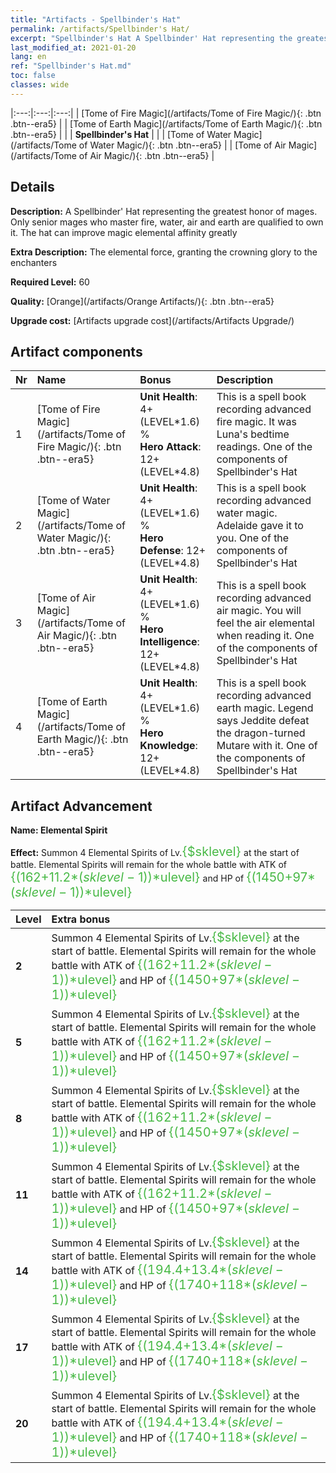 ```yaml
---
title: "Artifacts - Spellbinder's Hat"
permalink: /artifacts/Spellbinder's Hat/
excerpt: "Spellbinder's Hat A Spellbinder' Hat representing the greatest honor of mages. Only senior mages who master fire, water, air and earth are qualified to own it. The hat can improve magic elemental affinity greatly"
last_modified_at: 2021-01-20
lang: en
ref: "Spellbinder's Hat.md"
toc: false
classes: wide
---
```


  |:---:|:---:|:---:| 
  | [Tome of Fire Magic](/artifacts/Tome of Fire Magic/){: .btn .btn--era5} |   | [Tome of Earth Magic](/artifacts/Tome of Earth Magic/){: .btn .btn--era5} | 
  |   | **Spellbinder's Hat** |  | 
  | [Tome of Water Magic](/artifacts/Tome of Water Magic/){: .btn .btn--era5} |   | [Tome of Air Magic](/artifacts/Tome of Air Magic/){: .btn .btn--era5} | 


## Details

 **Description:** A Spellbinder' Hat representing the greatest honor of mages. Only senior mages who master fire, water, air and earth are qualified to own it. The hat can improve magic elemental affinity greatly

 **Extra Description:** The elemental force, granting the crowning glory to the enchanters

 **Required Level:** 60

 **Quality:** [Orange](/artifacts/Orange Artifacts/){: .btn .btn--era5}

 **Upgrade cost:** [Artifacts upgrade cost](/artifacts/Artifacts Upgrade/)



## Artifact components

  | Nr |    Name    |   Bonus | Description | 
  |:---|:-----------|:--------|:------------| 
  | 1 | [Tome of Fire Magic](/artifacts/Tome of Fire Magic/){: .btn .btn--era5} | **Unit Health**: 4+(LEVEL\*1.6) %<br/>**Hero Attack**: 12+(LEVEL\*4.8) | This is a spell book recording advanced fire magic. It was Luna's bedtime readings. One of the components of Spellbinder's Hat | 
  | 2 | [Tome of Water Magic](/artifacts/Tome of Water Magic/){: .btn .btn--era5} | **Unit Health**: 4+(LEVEL\*1.6) %<br/>**Hero Defense**: 12+(LEVEL\*4.8) | This is a spell book recording advanced water magic. Adelaide gave it to you. One of the components of Spellbinder's Hat | 
  | 3 | [Tome of Air Magic](/artifacts/Tome of Air Magic/){: .btn .btn--era5} | **Unit Health**: 4+(LEVEL\*1.6) %<br/>**Hero Intelligence**: 12+(LEVEL\*4.8) | This is a spell book recording advanced air magic. You will feel the air elemental when reading it. One of the components of Spellbinder's Hat | 
  | 4 | [Tome of Earth Magic](/artifacts/Tome of Earth Magic/){: .btn .btn--era5} | **Unit Health**: 4+(LEVEL\*1.6) %<br/>**Hero Knowledge**: 12+(LEVEL\*4.8) | This is a spell book recording advanced earth magic. Legend says Jeddite defeat the dragon-turned Mutare with it. One of the components of Spellbinder's Hat | 


## Artifact Advancement

 **Name: Elemental Spirit**

 **Effect:** Summon 4 Elemental Spirits of Lv.<span style="color: #48b946;font-size:20px">{$sklevel}</span> at the start of battle. Elemental Spirits will remain for the whole battle with ATK of <span style="color: #48b946;font-size:20px">{(162+11.2*($sklevel-1))*$ulevel}</span> and HP of <span style="color: #48b946;font-size:20px">{(1450+97*($sklevel-1))*$ulevel}</span>

  |  Level  |    Extra bonus  | 
  |:--------|:----------------| 
  | **2** | Summon 4 Elemental Spirits of Lv.<span style="color: #48b946;font-size:20px">{$sklevel}</span> at the start of battle. Elemental Spirits will remain for the whole battle with ATK of <span style="color: #48b946;font-size:20px">{(162+11.2*($sklevel-1))*$ulevel}</span> and HP of <span style="color: #48b946;font-size:20px">{(1450+97*($sklevel-1))*$ulevel}</span> | 
  | **5** | Summon 4 Elemental Spirits of Lv.<span style="color: #48b946;font-size:20px">{$sklevel}</span> at the start of battle. Elemental Spirits will remain for the whole battle with ATK of <span style="color: #48b946;font-size:20px">{(162+11.2*($sklevel-1))*$ulevel}</span> and HP of <span style="color: #48b946;font-size:20px">{(1450+97*($sklevel-1))*$ulevel}</span> | 
  | **8** | Summon 4 Elemental Spirits of Lv.<span style="color: #48b946;font-size:20px">{$sklevel}</span> at the start of battle. Elemental Spirits will remain for the whole battle with ATK of <span style="color: #48b946;font-size:20px">{(162+11.2*($sklevel-1))*$ulevel}</span> and HP of <span style="color: #48b946;font-size:20px">{(1450+97*($sklevel-1))*$ulevel}</span> | 
  | **11** | Summon 4 Elemental Spirits of Lv.<span style="color: #48b946;font-size:20px">{$sklevel}</span> at the start of battle. Elemental Spirits will remain for the whole battle with ATK of <span style="color: #48b946;font-size:20px">{(162+11.2*($sklevel-1))*$ulevel}</span> and HP of <span style="color: #48b946;font-size:20px">{(1450+97*($sklevel-1))*$ulevel}</span> | 
  | **14** | Summon 4 Elemental Spirits of Lv.<span style="color: #48b946;font-size:20px">{$sklevel}</span> at the start of battle. Elemental Spirits will remain for the whole battle with ATK of <span style="color: #48b946;font-size:20px">{(194.4+13.4*($sklevel-1))*$ulevel}</span> and HP of <span style="color: #48b946;font-size:20px">{(1740+118*($sklevel-1))*$ulevel}</span> | 
  | **17** | Summon 4 Elemental Spirits of Lv.<span style="color: #48b946;font-size:20px">{$sklevel}</span> at the start of battle. Elemental Spirits will remain for the whole battle with ATK of <span style="color: #48b946;font-size:20px">{(194.4+13.4*($sklevel-1))*$ulevel}</span> and HP of <span style="color: #48b946;font-size:20px">{(1740+118*($sklevel-1))*$ulevel}</span> | 
  | **20** | Summon 4 Elemental Spirits of Lv.<span style="color: #48b946;font-size:20px">{$sklevel}</span> at the start of battle. Elemental Spirits will remain for the whole battle with ATK of <span style="color: #48b946;font-size:20px">{(194.4+13.4*($sklevel-1))*$ulevel}</span> and HP of <span style="color: #48b946;font-size:20px">{(1740+118*($sklevel-1))*$ulevel}</span> | 
